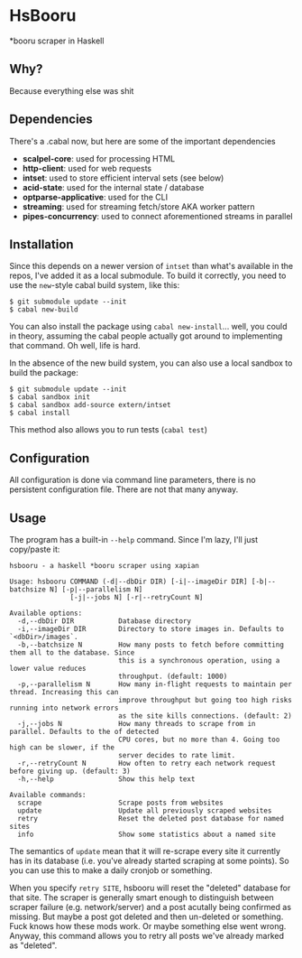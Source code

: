# HsBooru
*booru scraper in Haskell

## Why?

Because everything else was shit

## Dependencies

There's a .cabal now, but here are some of the important dependencies

- **scalpel-core**: used for processing HTML
- **http-client**: used for web requests
- **intset**: used to store efficient interval sets (see below)
- **acid-state**: used for the internal state / database
- **optparse-applicative**: used for the CLI
- **streaming**: used for streaming fetch/store AKA worker pattern
- **pipes-concurrency**: used to connect aforementioned streams in parallel

## Installation

Since this depends on a newer version of `intset` than what's available in the
repos, I've added it as a local submodule. To build it correctly, you need to
use the `new`-style cabal build system, like this:

```
$ git submodule update --init
$ cabal new-build
```

You can also install the package using `cabal new-install`... well, you could
in theory, assuming the cabal people actually got around to implementing that
command. Oh well, life is hard.

In the absence of the new build system, you can also use a local sandbox to
build the package:

```
$ git submodule update --init
$ cabal sandbox init
$ cabal sandbox add-source extern/intset
$ cabal install
```

This method also allows you to run tests (`cabal test`)

## Configuration

All configuration is done via command line parameters, there is no persistent
configuration file. There are not that many anyway.

## Usage

The program has a built-in `--help` command. Since I'm lazy, I'll just
copy/paste it:

```
hsbooru - a haskell *booru scraper using xapian

Usage: hsbooru COMMAND (-d|--dbDir DIR) [-i|--imageDir DIR] [-b|--batchsize N] [-p|--parallelism N]
               [-j|--jobs N] [-r|--retryCount N]

Available options:
  -d,--dbDir DIR           Database directory
  -i,--imageDir DIR        Directory to store images in. Defaults to `<dbDir>/images`.
  -b,--batchsize N         How many posts to fetch before committing them all to the database. Since
                           this is a synchronous operation, using a lower value reduces
                           throughput. (default: 1000)
  -p,--parallelism N       How many in-flight requests to maintain per thread. Increasing this can
                           improve throughput but going too high risks running into network errors
                           as the site kills connections. (default: 2)
  -j,--jobs N              How many threads to scrape from in parallel. Defaults to the of detected
                           CPU cores, but no more than 4. Going too high can be slower, if the
                           server decides to rate limit.
  -r,--retryCount N        How often to retry each network request before giving up. (default: 3)
  -h,--help                Show this help text

Available commands:
  scrape                   Scrape posts from websites
  update                   Update all previously scraped websites
  retry                    Reset the deleted post database for named sites
  info                     Show some statistics about a named site
```

The semantics of `update` mean that it will re-scrape every site it currently
has in its database (i.e. you've already started scraping at some points). So
you can use this to make a daily cronjob or something.

When you specify `retry SITE`, hsbooru will reset the "deleted" database for
that site. The scraper is generally smart enough to distinguish between
scraper failure (e.g. network/server) and a post acutally being confirmed as
missing. But maybe a post got deleted and then un-deleted or something. Fuck
knows how these mods work. Or maybe something else went wrong. Anyway, this
command allows you to retry all posts we've already marked as "deleted".

